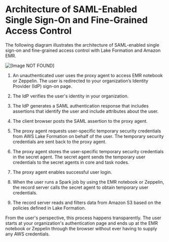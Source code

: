 # Architecture of SAML\-Enabled Single Sign\-On and Fine\-Grained Access Control<a name="emr-lf-architecture"></a>

The following diagram illustrates the architecture of SAML\-enabled single sign\-on and fine\-grained access control with Lake Formation and Amazon EMR\. 

![\[Image NOT FOUND\]](http://docs.aws.amazon.com/emr/latest/ManagementGuide/images/EMR-saml-based-federation.png)

1. An unauthenticated user uses the proxy agent to access EMR notebook or Zeppelin\. The user is redirected to your organization’s Identity Provider \(IdP\) sign\-on page\. 

1. The IdP verifies the user's identity in your organization\.

1. The IdP generates a SAML authentication response that includes assertions that identify the user and include attributes about the user\. 

1. The client browser posts the SAML assertion to the proxy agent\.

1. The proxy agent requests user\-specific temporary security credentials from AWS Lake Formation on behalf of the user\. The temporary security credentials are sent back to the proxy agent\. 

1. The proxy agent stores the user\-specific temporary security credentials in the secret agent\. The secret agent sends the temporary user credentials to the secret agents in core and task nodes\. 

1. The proxy agent enables successful user login\.

1. When the user runs a Spark job by using the EMR notebook or Zeppelin, the record server calls the secret agent to obtain temporary user credentials\. 

1. The record server reads and filters data from Amazon S3 based on the policies defined in Lake Formation\. 

From the user's perspective, this process happens transparently\. The user starts at your organization's authentication page and ends up at the EMR notebook or Zeppelin through the browser without ever having to supply any AWS credentials\.